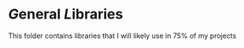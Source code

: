 # *G*eneral *L*ibraries
This folder contains libraries that I will likely use in 75% of my projects
